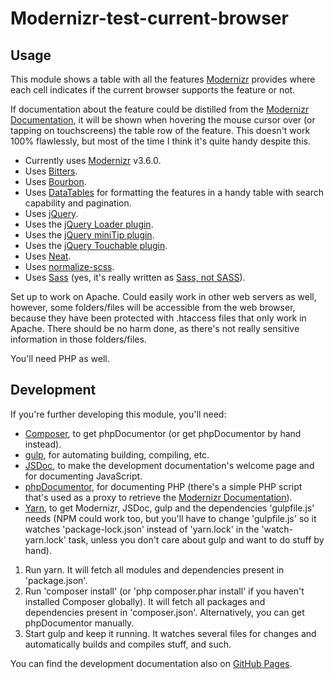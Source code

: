 # Modernizr-test-current-browser #

## Usage ##

This module shows a table with all the features [Modernizr](https://modernizr.com) provides where each cell indicates
if the current browser supports the feature or not.

If documentation about the feature could be distilled from the [Modernizr Documentation](https://modernizr.com/docs), it
will be shown when hovering the mouse cursor over (or tapping on touchscreens) the table row of the feature. This
doesn't work 100% flawlessly, but most of the time I think it's quite handy despite this.

- Currently uses [Modernizr](https://modernizr.com) v3.6.0.
- Uses [Bitters](https://bitters.bourbon.io).
- Uses [Bourbon](https://www.bourbon.io).
- Uses [DataTables](https://www.datatables.net) for formatting the features in a handy table with search capability and
  pagination.
- Uses [jQuery](https://jquery.com).
- Uses the [jQuery Loader plugin](https://plugins.jquery.com/loader).
- Uses the [jQuery miniTip plugin](https://plugins.jquery.com/miniTip).
- Uses the [jQuery Touchable plugin](https://github.com/dotmaster/Touchable-jQuery-Plugin).
- Uses [Neat](https://neat.bourbon.io).
- Uses [normalize-scss](https://github.com/JohnAlbin/normalize-scss).
- Uses [Sass](https://sass-lang.com) (yes, it's really written as [Sass, not SASS](http://sassnotsass.com)).

Set up to work on Apache. Could easily work in other web servers as well, however, some folders/files will be accessible
from the web browser, because they have been protected with .htaccess files that only work in Apache. There should be no
harm done, as there's not really sensitive information in those folders/files.

You'll need PHP as well.

## Development ##

If you're further developing this module, you'll need:
- [Composer](https://getcomposer.org), to get phpDocumentor (or get phpDocumentor by hand instead).
- [gulp](https://gulpjs.com), for automating building, compiling, etc.
- [JSDoc](https://github.com/jsdoc3/jsdoc), to make the development documentation's welcome page and for documenting
  JavaScript.
- [phpDocumentor](https://phpdoc.org), for documenting PHP (there's a simple PHP script that's used as a proxy to
  retrieve the [Modernizr Documentation](https://modernizr.com/docs)).
- [Yarn](https://yarnpkg.com), to get Modernizr, JSDoc, gulp and the dependencies 'gulpfile.js' needs (NPM could work
  too, but you'll have to change 'gulpfile.js' so it watches 'package-lock.json' instead of 'yarn.lock' in the
  'watch-yarn.lock' task, unless you don't care about gulp and want to do stuff by hand).


1. Run yarn. It will fetch all modules and dependencies present in 'package.json'.
2. Run 'composer install' (or 'php composer.phar install' if you haven't installed Composer globally). It will fetch all
   packages and dependencies present in 'composer.json'. Alternatively, you can get phpDocumentor manually.
3. Start gulp and keep it running. It watches several files for changes and automatically builds and compiles stuff, and
   such.

You can find the development documentation also on
[GitHub Pages](https://richy58729.github.io/Modernizr-test-current-browser).